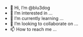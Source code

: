 - 👋 Hi, I’m @blu3dog
- 👀 I’m interested in ...
- 🌱 I’m currently learning ...
- 💞️ I’m looking to collaborate on ...
- 📫 How to reach me ...

<!---
blu3dog/blu3dog is a ✨ special ✨ repository because its `README.md` (this file) appears on your GitHub profile.
You can click the Preview link to take a look at your changes.
--->

